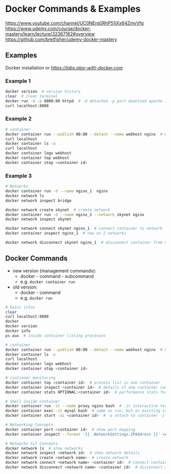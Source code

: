 # Docker Commands & Examples

<https://www.youtube.com/channel/UC0NErq0RhP51iXx64ZmyVfg>
<https://www.udemy.com/course/docker-mastery/learn/lecture/32367182#overview>
<https://github.com/bretfisher/udemy-docker-mastery>

## Examples

Docker installation or *<https://labs.play-with-docker.com>*

### Example 1

```bash
docker version  # version history
clear  # clear terminal
docker run -d -p 8800:80 httpd  # -d detached -p port download apache image layers, create file systems and run in its own namespace
curl localhost:8800
```

### Example 2

```bash
# container
docker container run --publish 80:80 --detach --name webhost nginx  # 80 is default localhost port
curl localhost
docker container ls -a
curl localhost
docker container logs webhost
docker container top webhost
docker container stop <container id>
```

### Example 3

```bash
# Networks
docker container run -d --name nginx_1  nginx
docker network ls
docker network inspect bridge

docker network create skynet  # create network
docker container run -d --name nginx_2 --network skynet nginx
docker network inspect skynet

docker network connect skynet nginx_1  # connect container to network
docker container inspect nginx_1  # now on 2 networks

docker network disconnect skynet nginx_1  # disconnect container from network
```

## Docker Commands

- new version (management commands):
  - docker - command - subcommand
  - e.g. `docker container run`
- old version:
  - docker - command
  - e.g. `docker run`

```bash
# basic infos
clear 
curl localhost:8800
docker
docker version
docker info
ps aux  # inside container listing processes
```

```bash
# container
docker container run --publish 80:80 --detach --name webhost nginx  # 80 is default localhost port
docker container ls -a
curl localhost
docker container logs webhost
docker container stop <container id>
```

```bash
# contianer monitoring
docker container top <container id>  # process list in one container
docker container inspect <container id>  # details of one container config
docker container stats OPTIONAL:<container id>  # performance stats for all containers
```

```bash
# Shell inside container
docker container run -it --name proxy nginx bash  # -it interactive terminal
docker container exec -it mysql bash  # same as run, but on existing container. exec executes additional command in running container
docker container start -ai <container id>  # -a attach to container -i interactive
```

```bash
# Networking Concepts
docker container port <container id>  # show port mapping
docker container inspect --format '{{ .NetworkSettings.IPAddress }}' <container id>  # show ip address

# Networks CLI Concepts
docker network ls  # show networks
docker network inspect <network id>  # show network details
docker network create <network name>  # create network
docker network connect <network name> <container id>  # connect container to network
docker network disconnect <network name> <container id>  # disconnect container from network
```

```bash
```

```bash
```
